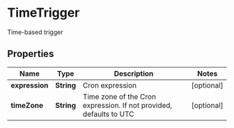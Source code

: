 

# TimeTrigger

Time-based trigger

## Properties

| Name | Type | Description | Notes |
|------------ | ------------- | ------------- | -------------|
|**expression** | **String** | Cron expression |  [optional] |
|**timeZone** | **String** | Time zone of the Cron expression. If not provided, defaults to UTC |  [optional] |



